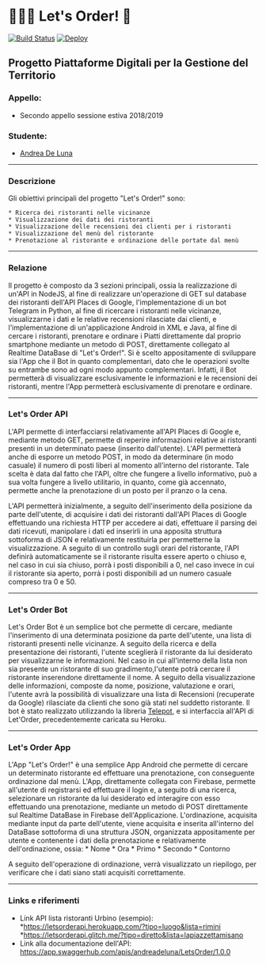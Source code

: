 # 👨🏻‍🍳 Let's Order! 🍺 #
[![Build Status](https://travis-ci.org/andreadeluna/ProgettoPDGT.svg?branch=master)](https://travis-ci.org/andreadeluna/ProgettoPDGT)
[![Deploy](https://raw.githubusercontent.com/ashwanthkumar/gocd-build-badge-server/master/doc/passed.png)](https://letsorderapi.herokuapp.com/)


## Progetto Piattaforme Digitali per la Gestione del Territorio ##

### Appello: ###
* Secondo appello sessione estiva 2018/2019

### Studente: ###
* [Andrea De Luna](https://github.com/andreadeluna)

-----------------------------------------------------

### Descrizione ###
Gli obiettivi principali del progetto "Let's Order!" sono:

    * Ricerca dei ristoranti nelle vicinanze
    * Visualizzazione dei dati dei ristoranti
    * Visualizzazione delle recensioni dei clienti per i ristoranti
    * Visualizzazione del menù del ristorante
    * Prenotazione al ristorante e ordinazione delle portate dal menù

-----------------------------------------------------

### Relazione ###
Il progetto è composto da 3 sezioni principali, ossia la realizzazione di un'API in NodeJS, al fine di realizzare un'operazione di GET sul database dei ristoranti dell'API Places di Google, l'implementazione di un bot Telegram in Python, al fine di ricercare i ristoranti nelle vicinanze, visualizzarne i dati e le relative recensioni rilasciate dai clienti, e l'implementazione di un'applicazione Android in XML e Java, al fine di cercare i ristoranti, prenotare e ordinare i Piatti direttamente dal proprio smartphone mediante un metodo di POST, direttamente collegato al Realtime DataBase di "Let's Order!".
Si è scelto appositamente di sviluppare sia l'App che il Bot in quanto complementari, dato che le operazioni svolte su entrambe sono ad ogni modo appunto complementari. Infatti, il Bot permetterà di visualizzare esclusivamente le informazioni e le recensioni dei ristoranti, mentre l'App permetterà esclusivamente di prenotare e ordinare.

-----------------------------------------------------

### Let's Order API ###

L'API permette di interfacciarsi relativamente all'API Places di Google e, mediante metodo GET, permette di reperire informazioni relative ai ristoranti presenti in un determinato paese (inserito dall'utente).
L'API permetterà anche di esporre un metodo POST, in modo da determinare (in modo casuale) il numero di posti liberi al momento all'interno del ristorante. Tale scelta è data dal fatto che l'API, oltre che fungere a livello informativo, può a sua volta fungere a livello utilitario, in quanto, come già accennato, permette anche la prenotazione di un posto per il pranzo o la cena.

L'API permetterà inizialmente, a seguito dell'inserimento della posizione da parte dell'utente, di acquisire i dati dei ristoranti dall'API Places di Google effettuando una richiesta HTTP per accedere ai dati, effettuare il parsing dei dati ricevuti, manipolare i dati ed inserirli in una apposita struttura sottoforma di JSON e relativamente restituirla per permetterne la visualizzazione.
A seguito di un controllo sugli orari del ristorante, l'API definirà automaticamente se il ristorante risulta essere aperto o chiuso e, nel caso in cui sia chiuso, porrà i posti disponibili a 0, nel caso invece in cui il ristorante sia aperto, porrà i posti disponibili ad un numero casuale compreso tra 0 e 50.

------------------------------------

### Let's Order Bot ###
Let's Order Bot è un semplice bot che permette di cercare, mediante l'inserimento di una determinata posizione da parte dell'utente, una lista di ristoranti presenti nelle vicinanze. A seguito della ricerca e della presentazione dei ristoranti, l'utente sceglierà il ristorante da lui desiderato per visualizzarne le informazioni. Nel caso in cui all'interno della lista non sia presente un ristorante di suo gradimento,l'utente potrà cercare il ristorante inserendone direttamente il nome. 
A seguito della visualizzazione delle informazioni, composte da nome, posizione, valutazione e orari, l'utente avrà la possibilità di visualizzare una lista di Recensioni (recuperate da Google) rilasciate da clienti che sono già stati nel suddetto ristorante.
Il bot è stato realizzato utilizzando la libreria <a href="https://github.com/nickoala/telepot">Telepot</a>, e si interfaccia all'API di Let'Order, precedentemente caricata su Heroku.

----------------------------------------------------------

### Let's Order App ###
L'App "Let's Order!" è una semplice App Android che permette di cercare un determinato ristorante ed effettuare una prenotazione, con conseguente ordinazione dal menù. L'App, direttamente collegata con Firebase, permette all'utente di registrarsi ed effettuare il login e, a seguito di una ricerca, selezionare un ristorante da lui desiderato ed interagire con esso effettuando una prenotazione, mediante un metodo di POST direttamente sul Realtime DataBase in Firebase dell'Applicazione.
L'ordinazione, acquisita mediante input da parte dell'utente, viene acquisita e inserita all'interno del DataBase sottoforma di una struttura JSON, organizzata appositamente per utente e contenente i dati della prenotazione e relativamente dell'ordinazione, ossia:
    * Nome
    * Ora
    * Primo
    * Secondo
    * Contorno

A seguito dell'operazione di ordinazione, verrà visualizzato un riepilogo, per verificare che i dati siano stati acquisiti correttamente.

----------------------------------------------------------
### Links e riferimenti ###
* Link API lista ristoranti Urbino (esempio): 
    *https://letsorderapi.herokuapp.com/?tipo=luogo&lista=rimini
    *https://letsorderapi.glitch.me/?tipo=diretto&lista=lapiazzettamisano
* Link alla documentazione dell'API: https://app.swaggerhub.com/apis/andreadeluna/LetsOrder/1.0.0





